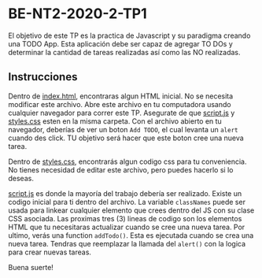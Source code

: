 # BE-NT2-2020-2-TP1

El objetivo de este TP es la practica de Javascript y su paradigma creando una TODO App.
Esta aplicación debe ser capaz de agregar TO DOs y determinar la cantidad de tareas realizadas así como las NO realizadas.

## Instrucciones

Dentro de [index.html](/index.html), encontraras algun HTML inicial. No se necesita modificar este archivo.
Abre este archivo en tu computadora usando cualquier navegador para correr este TP. Asegurate de que [script.js](/script.js) y [styles.css](/styles.css) esten en la misma carpeta. Con el archivo abierto en tu navegador, deberías de ver un boton `Add TODO`, el cual levanta un `alert` cuando des click. TU objetivo será hacer que este boton cree una nueva tarea.

Dentro de [styles.css](/styles.css), encontrarás algun codigo css para tu conveniencia. No tienes necesidad de editar este archivo, pero puedes hacerlo si lo deseas.

[script.js](/script.js)  es donde la mayoría del trabajo debería ser realizado. Existe un codigo inicial para ti dentro del archivo. La variable `classNames` puede ser usada para linkear cualquier elemento que crees dentro del JS con su clase CSS asociada. Las proximas tres (3) lineas de codigo son los elementos HTML que tu necesitaras actualizar cuando se cree una nueva tarea. Por ultimo, verás una function `addTodo()`. Esta es ejecutada cuando se crea una nueva tarea. Tendras que reemplazar la llamada del `alert()` con la logica para crear nuevas tareas.

Buena suerte!